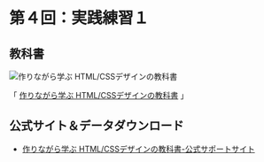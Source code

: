 # 第４回：実践練習１

## 教科書

![作りながら学ぶ HTML/CSSデザインの教科書](http://ecx.images-amazon.com/images/I/41o-Nhxg6mL._SL200_.jpg)

「 [作りながら学ぶ HTML/CSSデザインの教科書](http://www.amazon.co.jp/o/ASIN/4797373024/hhhams-22/ref=nosim/) 」

## 公式サイト＆データダウンロード

* [作りながら学ぶ HTML/CSSデザインの教科書-公式サポートサイト](http://htmlcss.cat-speak.net/)